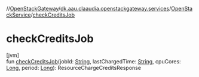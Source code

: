 //[OpenStackGateway](../../../index.md)/[dk.aau.claaudia.openstackgateway.services](../index.md)/[OpenStackService](index.md)/[checkCreditsJob](check-credits-job.md)

# checkCreditsJob

[jvm]\
fun [checkCreditsJob](check-credits-job.md)(jobId: [String](https://kotlinlang.org/api/latest/jvm/stdlib/kotlin/-string/index.html), lastChargedTime: [String](https://kotlinlang.org/api/latest/jvm/stdlib/kotlin/-string/index.html), cpuCores: [Long](https://kotlinlang.org/api/latest/jvm/stdlib/kotlin/-long/index.html), period: [Long](https://kotlinlang.org/api/latest/jvm/stdlib/kotlin/-long/index.html)): ResourceChargeCreditsResponse
